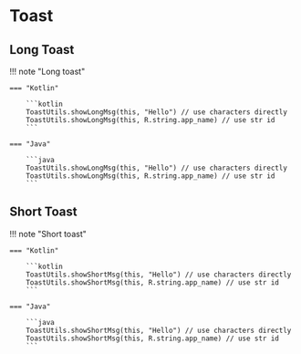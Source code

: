 # Toast

## Long Toast

!!! note "Long toast"

    === "Kotlin"

        ```kotlin
        ToastUtils.showLongMsg(this, "Hello") // use characters directly
        ToastUtils.showLongMsg(this, R.string.app_name) // use str id
        ```

    === "Java"

        ```java
        ToastUtils.showLongMsg(this, "Hello") // use characters directly
        ToastUtils.showLongMsg(this, R.string.app_name) // use str id
        ```

## Short Toast

!!! note "Short toast"

    === "Kotlin"

        ```kotlin
        ToastUtils.showShortMsg(this, "Hello") // use characters directly
        ToastUtils.showShortMsg(this, R.string.app_name) // use str id
        ```

    === "Java"

        ```java
        ToastUtils.showShortMsg(this, "Hello") // use characters directly
        ToastUtils.showShortMsg(this, R.string.app_name) // use str id
        ```
